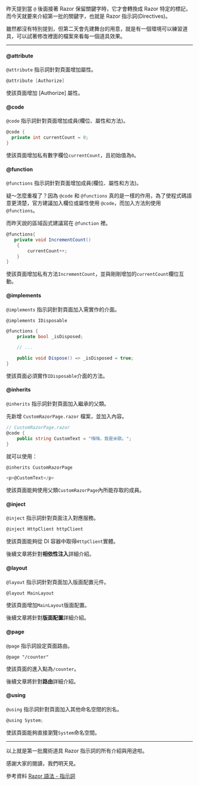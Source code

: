 昨天提到當 `@` 後面接著 Razor 保留關鍵字時，它才會轉換成 Razor 特定的標記，而今天就要來介紹第一批的關鍵字，也就是 Razor 指示詞(Directives)。

雖然都沒有特別提到，但第二天會先建舞台的用意，就是有一個環境可以練習道具，可以試著修改裡面的檔案來看每一個道具效果。


---

#### @attribute

`@attribute` 指示詞針對頁面增加屬性。

```csharp
@attribute [Authorize]
```

使該頁面增加 [Authorize] 屬性。

#### @code

`@code` 指示詞針對頁面增加成員(欄位、屬性和方法)。

```csharp
@code {
  private int currentCount = 0;
}
```

使該頁面增加私有數字欄位`currentCount`，且初始值為`0`。

#### @function

`@functions` 指示詞針對頁面增加成員(欄位、屬性和方法)。

疑～怎麼重複了？因為 `@code` 和 `@functions` 真的是一樣的作用，為了使程式碼語意更清楚，官方建議加入欄位或屬性使用 `@code`，而加入方法則使用 `@functions`。

而昨天說的區域函式建議寫在 `@function` 裡。

```csharp
@functions{
   private void IncrementCount()
    {
        currentCount++;
    }
}
```

使該頁面增加私有方法`IncrementCount`，並與剛剛增加的`currentCount`欄位互動。

#### @implements 

`@implements` 指示詞針對頁面加入需實作的介面。

```csharp
@implements IDisposable

@functions {
    private bool _isDisposed;

    // ...

    public void Dispose() => _isDisposed = true;
}
```

使該頁面必須實作`IDisposable`介面的方法。

#### @inherits

`@inherits` 指示詞針對頁面加入繼承的父類。

先新增 `CustomRazorPage.razor` 檔案，並加入內容。

```csharp
// CustomRazorPage.razor
@code {
    public string CustomText = "嗨嗨，我是米歐。";
}
```

就可以使用：

```csharp
@inherits CustomRazorPage

<p>@CustomText</p>
```

使該頁面能夠使用父類`CustomRazorPage`內所能存取的成員。

#### @inject

`@inject` 指示詞針對頁面注入對應服務。

```csharp
@inject HttpClient httpClient
```

使該頁面能夠從 DI 容器中取得`HttpClient`實體。

後續文章將針對**相依性注入**詳細介紹。

#### @layout

`@layout` 指示詞針對頁面加入版面配置元件。

```csharp
@layout MainLayout
```

使該頁面增加`MainLayout`版面配置。

後續文章將針對**版面配置**詳細介紹。

#### @page

`@page` 指示詞設定頁面路由。

```
@page "/counter"
```

使該頁面的進入點為`/counter`。

後續文章將針對**路由**詳細介紹。

#### @using

`@using` 指示詞針對頁面加入其他命名空間的別名。

```csharp
@using System;
```

使該頁面能夠直接瀏覽`System`命名空間。

---

以上就是第一批魔術道具 Razor 指示詞的所有介紹與用途啦。

感謝大家的閱讀，我們明天見。

參考資料
[Razor 語法 - 指示詞]

[Razor 語法 - 指示詞]: https://docs.microsoft.com/zh-tw/aspnet/core/mvc/views/razor?view=aspnetcore-3.1#directives
